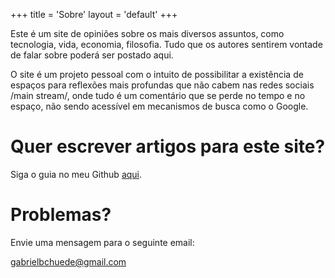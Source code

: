 +++
title = 'Sobre'
layout = 'default'
+++

Este é um site de opiniões sobre os mais diversos assuntos, como
tecnologia, vida, economia, filosofia. Tudo que os autores sentirem
vontade de falar sobre poderá ser postado aqui.

O site é um projeto pessoal com o intuito de possibilitar a existência
de espaços para reflexões mais profundas que não cabem nas redes
sociais /main stream/, onde tudo é um comentário que se perde no tempo
e no espaço, não sendo acessível em mecanismos de busca como o Google.

# Quer escrever artigos para este site?

Siga o guia no meu Github [aqui](https://github.com/GabR36).

# Problemas?

Envie uma mensagem para o seguinte email:

gabrielbchuede@gmail.com
